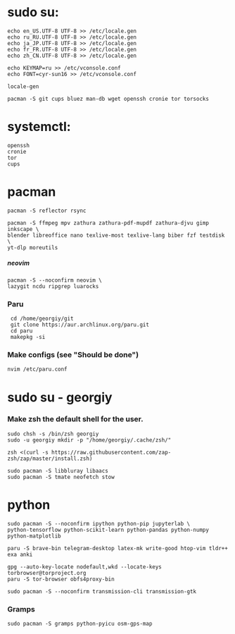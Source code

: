 # sudo su:

    echo en_US.UTF-8 UTF-8 >> /etc/locale.gen
    echo ru_RU.UTF-8 UTF-8 >> /etc/locale.gen
    echo ja_JP.UTF-8 UTF-8 >> /etc/locale.gen
    echo fr_FR.UTF-8 UTF-8 >> /etc/locale.gen
    echo zh_CN.UTF-8 UTF-8 >> /etc/locale.gen

    echo KEYMAP=ru >> /etc/vconsole.conf
    echo FONT=cyr-sun16 >> /etc/vconsole.conf

    locale-gen

    pacman -S git cups bluez man-db wget openssh cronie tor torsocks

# systemctl:
    
    openssh
    cronie
    tor
    cups

# pacman

    pacman -S reflector rsync

    pacman -S ffmpeg mpv zathura zathura-pdf-mupdf zathura-djvu gimp inkscape \
    blender libreoffice nano texlive-most texlive-lang biber fzf testdisk \
    yt-dlp moreutils

##### neovim

    pacman -S --noconfirm neovim \
    lazygit ncdu ripgrep luarocks

### Paru

     cd /home/georgiy/git
     git clone https://aur.archlinux.org/paru.git
     cd paru
     makepkg -si

### Make configs (see "Should be done")

    nvim /etc/paru.conf

# sudo su - georgiy

### Make zsh the default shell for the user.

    sudo chsh -s /bin/zsh georgiy
    sudo -u georgiy mkdir -p "/home/georgiy/.cache/zsh/"

    zsh <(curl -s https://raw.githubusercontent.com/zap-zsh/zap/master/install.zsh)

    sudo pacman -S libbluray libaacs
    sudo pacman -S tmate neofetch stow

# python

    sudo pacman -S --noconfirm ipython python-pip jupyterlab \
    python-tensorflow python-scikit-learn python-pandas python-numpy python-matplotlib

    paru -S brave-bin telegram-desktop latex-mk write-good htop-vim tldr++ exa anki

    gpg --auto-key-locate nodefault,wkd --locate-keys torbrowser@torproject.org
    paru -S tor-browser obfs4proxy-bin

    sudo pacman -S --noconfirm transmission-cli transmission-gtk

### Gramps

    sudo pacman -S gramps python-pyicu osm-gps-map
